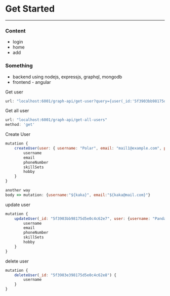 # Get Started
---

### Content
  - login
  - home
  - add

### Something
  - backend using nodejs, expressjs, graphql, mongodb
  - frontend - angular


Get user
```js
url: "localhost:6001/graph-api/get-user?query={user(_id:'5f3903bb98175d5e0c4c62e7') {username email}}"
```


Get all user
```js
url: "localhost:6001/graph-api/get-all-users"
method: 'get'
```

Create User
```js
mutation {
    createUser(user: { username: "Polar", email: "mail1@example.com", phoneNumber: "12345678", skillSets: "nodejs, javascript, dart, mongodb", hobby: "play badminton" }) {
        username
        email
        phoneNumber
        skillSets
        hobby
    }
}

another way
body => mutation: {username:"${kaka}", email:"${kaka@mail.com}"}
```

update user
```js
mutation {
    updateUser(_id: "5f3903bb98175d5e0c4c62e7", user: {username: "Panda", phoneNumber:"66666666", email: "mail@example.com", skillSets: "node", hobby: "badminton"}) {
        username
        email
        phoneNumber
        skillSets
        hobby
    }
}
```

delete user
```js
mutation {
    deleteUser(_id: "5f3903e398175d5e0c4c62e8") {
        username
    }
}
```
